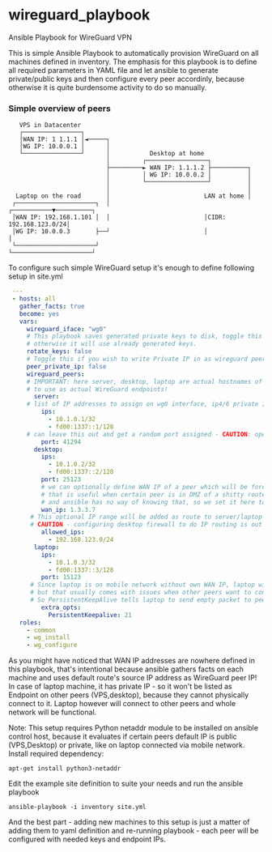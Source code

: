 # wireguard_playbook
Ansible Playbook for WireGuard VPN

This is simple Ansible Playbook to automatically provision WireGuard on all machines defined in inventory.
The emphasis for this playbook is to define all required parameters in YAML file and let ansible to generate private/public keys and then configure every peer accordinly, because otherwise it is quite burdensome activity to do so manually.

### Simple overview of peers ###
```
   VPS in Datacenter
   ┌────────────────┐
   │WAN IP: 1 1.1.1 │◄─────┐
   │WG IP: 10.0.0.1 │      │
   └────────────────┘      │           Desktop at home
                           │         ┌─────────────────┐
                           ├─────────► WAN IP: 1.1.1.2 ├──────────┐
                           │         │ WG IP: 10.0.0.2 │          │
                           │         └─────────────────┘          │
                           │                                      │
  Laptop on the road       │                          LAN at home │
 ┌──────────────────────┐  │                          ┌───────────▼──────────┐
 │WAN IP: 192.168.1.101 │  │                          │CIDR: 192.168.123.0/24│
 │WG IP: 10.0.0.3       ├──┘                          │                      │
 └──────────────────────┘                             └──────────────────────┘

```

To configure such simple WireGuard setup it's enough to define following setup in site.yml
```yaml
 ---
 - hosts: all
   gather_facts: true
   become: yes
   vars:
     wireguard_iface: "wg0"
     # This playbook saves generated private keys to disk, toggle this if you wish to generate new keys when replaying this playbook
     # otherwise it will use already generated keys.
     rotate_keys: false
     # Toggle this if you wish to write Private IP in as wireguard peer endpoint (Useful for testing with couple of VMs)
     peer_private_ip: false
     wireguard_peers:
     # IMPORTANT: here server, desktop, laptop are actual hostnames of your machines! define them correctly, otherwise playbook will fail to find IP addresses
     # to use as actual WireGuard endpoints!
       server:
     # list of IP addresses to assign on wg0 interface, ip4/6 private IPs.
         ips:
           - 10.1.0.1/32
           - fd00:1337::1/128
     # can leave this out and get a random port assigned - CAUTION: opening FW is out of scope for this playbook!
         port: 41294
       desktop:
         ips:
           - 10.1.0.2/32
           - fd00:1337::2/128
         port: 25123
         # we can optionally define WAN IP of a peer which will be forced to Endpoint on other WG peers.
         # that is useful when certain peer is in DMZ of a shitty router and technically is reachable from internet, but has a private IP on interface.
         # and ansible has no way of knowing that, so we set it here to force it.
         wan_ip: 1.3.3.7
      # This optional IP range will be added as route to server/laptop peers to route to this LAN behind desktop machine.
      # CAUTION - configuring desktop firewall to do IP routing is out of scope for this playbook!
         allowed_ips:
           - 192.168.123.0/24
       laptop:
         ips:
           - 10.1.0.3/32
           - fd00:1337::3/128
         port: 15123
      # Since laptop is on mobile network without own WAN IP, laptop will connect to other WG peers to establish VPN connection,
      # but that usually comes with issues when other peers want to connect to laptop which is behind NAT and might not be reachable.
      # So PersistentKeepAlive tells laptop to send empty packet to peers notifying them laptop is still online, which helps connection persistency.
         extra_opts:
           PersistentKeepalive: 21
   roles:
     - common
     - wg_install
     - wg_configure
```
As you might have noticed that WAN IP addresses are nowhere defined in this playbook, that's intentional because ansible gathers facts on each machine and uses default route's source IP address as WireGuard peer IP! In case of laptop machine, it has private IP - so it won't be listed as Endpoint on other peers (VPS,desktop), because they cannot physically connect to it. Laptop however will connect to other peers and whole network will be functional.

Note: This setup requires Python netaddr module to be installed on ansible control host, because it evaluates if certain peers default IP is public (VPS,Desktop) or private, like on laptop connected via mobile network.
Install required dependency:
```
apt-get install python3-netaddr
```
Edit the example site definition to suite your needs and run the ansible playbook
```
ansible-playbook -i inventory site.yml
```
And the best part - adding new machines to this setup is just a matter of adding them to yaml definition and re-running playbook - each peer will be configured with needed keys and endpoint IPs.
